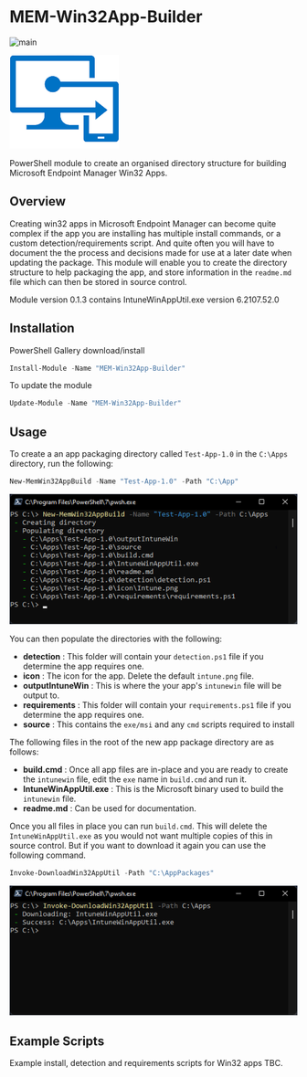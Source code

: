 # MEM-Win32App-Builder

![main](https://github.com/markkerry/MEM-Win32App-Builder/actions/workflows/CI.yaml/badge.svg)

![intune](media/Intune.png)

PowerShell module to create an organised directory structure for building Microsoft Endpoint Manager Win32 Apps.

## Overview

Creating win32 apps in Microsoft Endpoint Manager can become quite complex if the app you are installing has multiple install commands, or a custom detection/requirements script. And quite often you will have to document the the process and decisions made for use at a later date when updating the package. This module will enable you to create the directory structure to help packaging the app, and store information in the `readme.md` file which can then be stored in source control.

Module version 0.1.3 contains IntuneWinAppUtil.exe version 6.2107.52.0

## Installation

PowerShell Gallery download/install

```powershell
Install-Module -Name "MEM-Win32App-Builder"
```

To update the module

```powershell
Update-Module -Name "MEM-Win32App-Builder"
```

## Usage

To create a an app packaging directory called `Test-App-1.0` in the `C:\Apps` directory, run the following:

```powershell
New-MemWin32AppBuild -Name "Test-App-1.0" -Path "C:\App"
```

![New-MemeWin32AppBuild](media/New-MemWin32AppBuild.png)

You can then populate the directories with the following:

* __detection__ : This folder will contain your `detection.ps1` file if you determine the app requires one.
* __icon__ : The icon for the app. Delete the default `intune.png` file.
* __outputIntuneWin__ : This is where the your app's `intunewin` file will be output to.
* __requirements__ : This folder will contain your `requirements.ps1` file if you determine the app requires one.
* __source__ : This contains the `exe/msi` and any `cmd` scripts required to install

The following files in the root of the new app package directory are as follows:

* __build.cmd__ : Once all app files are in-place and you are ready to create the `intunewin` file, edit the `exe` name in `build.cmd` and run it.
* __IntuneWinAppUtil.exe__ : This is the Microsoft binary used to build the `intunewin` file.
* __readme.md__ : Can be used for documentation.

Once you all files in place you can run `build.cmd`. This will delete the `IntuneWinAppUtil.exe` as you would not want multiple copies of this in source control. But if you want to download it again you can use the following command.

```powershell
Invoke-DownloadWin32AppUtil -Path "C:\AppPackages"
```

![Invoke-DownloadWin32AppUtil](media/Invoke-DownloadWin32AppUtil.png)

## Example Scripts

Example install, detection and requirements scripts for Win32 apps TBC.
